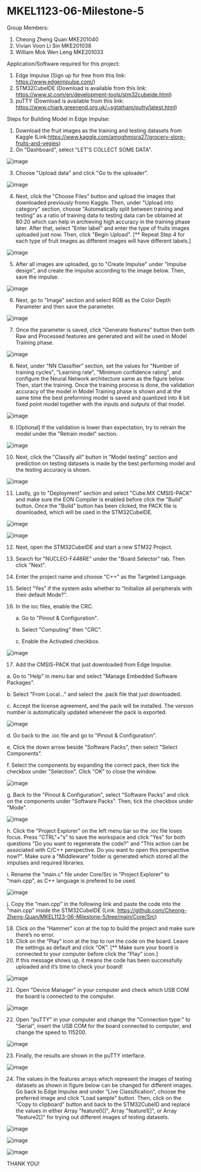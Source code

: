 # MKEL1123-06-Milestone-5
Group Members: 
1. Cheong Zheng Quan MKE201040
2. Vivian Voon Li Sin MKE201038
3. William Mok Wen Leng MKE201033


Application/Software required for this project:
1. Edge Impulse (Sign up for free from this link: https://www.edgeimpulse.com/)
2. STM32CubeIDE (Download is available from this link: https://www.st.com/en/development-tools/stm32cubeide.html)
3. puTTY (Download is available from this link: https://www.chiark.greenend.org.uk/~sgtatham/putty/latest.html)

Steps for Building Model in Edge Impulse:
1. Download the fruit images as the training and testing datasets from Kaggle (Link:https://www.kaggle.com/amoghmisra27/grocery-store-fruits-and-vegies)
2. On "Dashboard", select "LET'S COLLECT SOME DATA".

![image](https://user-images.githubusercontent.com/82043667/121895225-8e19cd00-cd52-11eb-8b22-86bd0e151fcd.png)

3. Choose "Upload data" and click "Go to the uploader".

![image](https://user-images.githubusercontent.com/82043667/121895373-b99cb780-cd52-11eb-80e1-e13335c3e4de.png)

4. Next, click the "Choose Files" button and upload the images that downloaded previously fromo Kaggle. Then, under "Upload into category" section, choose "Automatically split between training and testing" as a ratio of training data to testing data can be obtained at 80:20 which can help in archieving high accuracy in the training phase later. After that, select "Enter label" and enter the type of fruits images uploaded just now. Then, click "Begin Upload". [** Repeat Step 4 for each type of fruit images as different images will have different labels.]

![image](https://user-images.githubusercontent.com/82043667/121896710-30868000-cd54-11eb-8da7-90f275e163e5.png)

5. After all images are uploaded, go to "Create Impulse" under "Impulse design", and create the impulse according to the image below. Then, save the impulse.

![image](https://user-images.githubusercontent.com/82043667/121897400-e8b42880-cd54-11eb-9514-36834432bd79.png)

6. Next, go to "Image" section and select RGB as the Color Depth Parameter and then save the parameter.

![image](https://user-images.githubusercontent.com/82043667/121897592-1e591180-cd55-11eb-8d31-c7e7f36dd989.png)

7. Once the parameter is saved, click "Generate features" button then both Raw and Processed features are generated and will be used in Model Training phase.

![image](https://user-images.githubusercontent.com/82043667/121898040-8dcf0100-cd55-11eb-9a9e-a2b5bf813a97.png)

8. Next, under "NN Classifier" section, set the values for "Number of training cycles", "Learning rate", "Minimum confidence rating", and configure the Neural Network architecture same as the figure below. Then, start the training. Once the training process is done, the validation accuracy of the model in Model Training phase is shown and at the same time the best preforming model is saved and quantized into 8 bit fixed point model together with the inputs and outputs of that model.

![image](https://user-images.githubusercontent.com/82043667/121898804-5dd42d80-cd56-11eb-9b96-38fe4f9cf9ce.png)

9. [Optional] If the validation is lower than expectation, try to retrain the model under the "Retrain model" section.

![image](https://user-images.githubusercontent.com/82043667/121898990-9116bc80-cd56-11eb-8434-45aaf7db83fe.png)

10. Next, click the "Classify all" button in "Model testing" section and prediction on testing datasets is made by the best performing model and the testing accuracy is shown.

![image](https://user-images.githubusercontent.com/82043667/121899328-e357dd80-cd56-11eb-8e95-1466dab0e75e.png)

11. Lastly, go to "Deployment" section and select "Cube.MX CMSIS-PACK" and make sure the EON Compiler is enabled before click the "Build" button. Once the "Build" button has been clicked, the PACK file is downloaded, which will be used in the STM32CubeIDE.

![image](https://user-images.githubusercontent.com/82043667/121899872-65480680-cd57-11eb-9f82-0b3f76701f6c.png)

![image](https://user-images.githubusercontent.com/82043667/121899908-6da04180-cd57-11eb-89b8-04ade1aa4552.png)

12. Next, open the STM32CubeIDE and start a new STM32 Project.
13. Search for "NUCLEO-F446RE" under the "Board Selector" tab. Then click "Next".
14. Enter the project name and choose "C++" as the Targeted Language.
15. Select “Yes” if the system asks whether to “Initialize all peripherals with their default Mode?”.
16. In the ioc files, enable the CRC.
    
    a. Go to "Pinout & Configuration".
    
    b. Select "Computing" then "CRC".
    
    c. Enable the Activated checkbox.

![image](https://user-images.githubusercontent.com/82043667/121901723-3894ee80-cd59-11eb-96c2-d7d9bcef1d5f.png)

17. Add the CMSIS-PACK that just downloaded from Edge Impulse.
  
  a. Go to "Help" in menu bar and select "Manage Embedded Software Packages".
  
  b. Select "From Local..." and select the .pack file that just downloaded.
  
  c. Accept the license agreement, and the pack will be installed. The version number is automatically updated whenever the pack is exported.
  
  ![image](https://user-images.githubusercontent.com/82043667/121902354-d25c9b80-cd59-11eb-9ad5-43fe86969e27.png)
  
  d. Go back to the .ioc file and go to "Pinout & Configuration".
  
  e. Click the down arrow beside "Software Packs", then select "Select Components".
  
  f. Select the components by expanding the correct pack, then tick the checkbox under "Selection". Click "OK" to close the window.
  
  ![image](https://user-images.githubusercontent.com/82043667/121903302-befe0000-cd5a-11eb-9218-737b59f2aba9.png)

  g. Back to the "Pinout & Configuration", select "Software Packs" and click on the components under "Software Packs". Then, tick the checkbox under "Mode".
  
  ![image](https://user-images.githubusercontent.com/82043667/121903867-4e0b1800-cd5b-11eb-9f16-45989e324b9f.png)
  
  h. Click the "Project Explorer" on the left menu bar so the .ioc file loses focus. Press "CTRL"+"s" to save the workspace and click "Yes" for both questions "Do you want to regenerate the code?" and "This action can be associated with C/C++ perspective. Do you want to open this perspective now?". Make sure a "Middleware" folder is generated which stored all the impulses and required libraries.
 
  i. Rename the "main.c" file under Core/Src in "Project Explorer" to "main.cpp", as C++ language is prefered to be used.
  
  ![image](https://user-images.githubusercontent.com/82043667/121905450-bf979600-cd5c-11eb-8b3c-37a6aaedd575.png)
  
  j. Copy the "main.cpp" in the following link and paste the code into the "main.cpp" inside the STM32CubeIDE (Link: https://github.com/Cheong-Zheng-Quan/MKEL1123-06-Milestone-5/tree/main/Core/Src)

18. Click on the “Hammer” icon at the top to build the project and make sure there’s no error.
19. Click on the “Play” icon at the top to run the code on the board. Leave the settings as default and click “OK”. [** Make sure your board is connected to your computer before click the "Play" icon.]
20. If this message shows up, it means the code has been successfully uploaded and it’s time to check your board!

![image](https://user-images.githubusercontent.com/82043667/121906724-f9b56780-cd5d-11eb-874e-0ade36f42040.png)

21. Open "Device Manager" in your computer and check which USB COM the board is connected to the computer.

![image](https://user-images.githubusercontent.com/82043667/121907355-8f50f700-cd5e-11eb-82e9-31c41dbb91f8.png)

22. Open "puTTY" in your computer and change the "Connection type:" to "Serial", insert the USB COM for the board connected to computer, and change the speed to 115200.

![image](https://user-images.githubusercontent.com/82043667/121907558-bdced200-cd5e-11eb-8008-a892bc017323.png)

23. Finally, the results are shown in the puTTY interface.

![image](https://user-images.githubusercontent.com/82043667/121908154-4baabd00-cd5f-11eb-955c-5282511f95d3.png)

24. The values in the features arrays which represent the images of testing datasets as shown in figure below can be changed for different images. Go back to Edge Impulse and under "Live Classification", choose the preferred image and click "Load sample" button. Then, click on the "Copy to clipboard" button and back to the STM32CubeID and replace the values in either Array "feature0[]", Array "feature1[]", or Array "feature2[]" for trying out different images of testing datasets.

![image](https://user-images.githubusercontent.com/82043667/121908645-c70c6e80-cd5f-11eb-9d2d-43600e610e66.png)

![image](https://user-images.githubusercontent.com/82043667/121908913-020ea200-cd60-11eb-9d98-6727ee602553.png)

![image](https://user-images.githubusercontent.com/82043667/121909052-25d1e800-cd60-11eb-9d08-fa7d785a5444.png)


THANK YOU!
